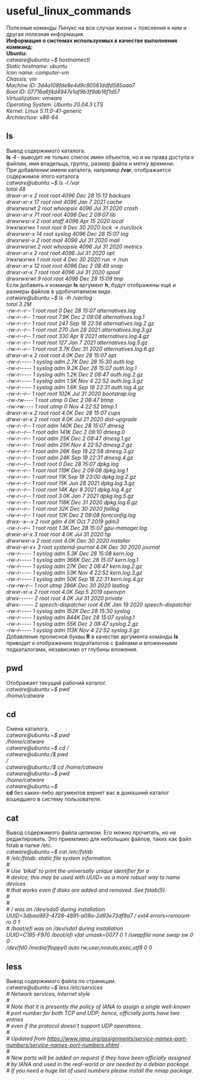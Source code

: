 # useful_linux_commands
Полезные команды Линукс на все случаи жизни + пояснения к ним и другая полезная информация.<br>
**Информация о системах используемых в качестве выполнения комманд:**<br>
**Ubuntu:**<br>
*catware@ubuntu:~$ hostnamectl<br>
   Static hostname: ubuntu<br>
         Icon name: computer-vm<br>
           Chassis: vm<br>
        Machine ID: 3d4a108fde8e4d9c80561ddfd585aaa7<br>
           Boot ID: 07716a6f4d4947e1af9b3f9db16f1d57<br>
    Virtualization: vmware<br>
  Operating System: Ubuntu 20.04.3 LTS<br>
            Kernel: Linux 5.11.0-41-generic<br>
      Architecture: x86-64*<br>
## ls
Вывод содержимого каталога.<br>
**ls -l** - выводит не только список имен объектов, но и их права доступа к файлам, имя владельца, группу, размер файла и метку времени.<br>
При добавлении имени каталога, например **/var**, отображается содержимое этого каталога<br>
*catware@ubuntu:~$ ls -l /var<br>
total 48<br>
drwxr-xr-x  2 root root     4096 Dec 28 15:12 backups<br>
drwxr-xr-x 17 root root     4096 Jan  7  2021 cache<br>
drwxrwsrwt  2 root whoopsie 4096 Jul 31  2020 crash<br>
drwxr-xr-x 71 root root     4096 Dec  2 09:07 lib<br>
drwxrwsr-x  2 root staff    4096 Apr 15  2020 local<br>
lrwxrwxrwx  1 root root        9 Dec 30  2020 lock -> /run/lock<br>
drwxrwxr-x 14 root syslog   4096 Dec 28 15:07 log<br>
drwxrwsr-x  2 root mail     4096 Jul 31  2020 mail<br>
drwxrwsrwt  2 root whoopsie 4096 Jul 31  2020 metrics<br>
drwxr-xr-x  2 root root     4096 Jul 31  2020 opt<br>
lrwxrwxrwx  1 root root        4 Dec 30  2020 run -> /run<br>
drwxr-xr-x 12 root root     4096 Dec  2 08:49 snap<br>
drwxr-xr-x  7 root root     4096 Jul 31  2020 spool<br>
drwxrwxrwt  9 root root     4096 Dec 28 15:09 tmp*<br>
Если добавить к команде **ls** аргумент **h**, будут отображены ещё и размеры файлов в удобочитаемом виде.<br>
*catware@ubuntu:~$ ls -lh /var/log<br>
total 3.2M<br>
-rw-r--r--  1 root              root               0 Dec 28 15:07 alternatives.log<br>
-rw-r--r--  1 root              root            7.9K Dec  2 09:08 alternatives.log.1<br>
-rw-r--r--  1 root              root             247 Sep 18 22:56 alternatives.log.2.gz<br>
-rw-r--r--  1 root              root             270 Jun 28  2021 alternatives.log.3.gz<br>
-rw-r--r--  1 root              root             330 Apr  8  2021 alternatives.log.4.gz<br>
-rw-r--r--  1 root              root             127 Jan  7  2021 alternatives.log.5.gz<br>
-rw-r--r--  1 root              root            3.7K Dec 31  2020 alternatives.log.6.gz<br>
drwxr-xr-x  2 root              root            4.0K Dec 28 15:07 apt<br>
-rw-r-----  1 syslog            adm             2.7K Dec 28 15:30 auth.log<br>
-rw-r-----  1 syslog            adm             9.2K Dec 28 15:07 auth.log.1<br>
-rw-r-----  1 syslog            adm             1.2K Dec  2 08:47 auth.log.2.gz<br>
-rw-r-----  1 syslog            adm             1.5K Nov  4 22:52 auth.log.3.gz<br>
-rw-r-----  1 syslog            adm             1.6K Sep 18 22:31 auth.log.4.gz<br>
-rw-r--r--  1 root              root            102K Jul 31  2020 bootstrap.log<br>
-rw-rw----  1 root              utmp               0 Dec  2 08:47 btmp<br>
-rw-rw----  1 root              utmp               0 Nov  4 22:52 btmp.1<br>
drwxr-xr-x  2 root              root            4.0K Dec 28 15:07 cups<br>
drwxr-xr-x  2 root              root            4.0K Jul 21  2020 dist-upgrade<br>
-rw-r--r--  1 root              adm             140K Dec 28 15:07 dmesg<br>
-rw-r--r--  1 root              adm             141K Dec  2 09:10 dmesg.0<br>
-rw-r--r--  1 root              adm              25K Dec  2 08:47 dmesg.1.gz<br>
-rw-r--r--  1 root              adm              25K Nov  4 22:52 dmesg.2.gz<br>
-rw-r--r--  1 root              adm              26K Sep 18 22:58 dmesg.3.gz<br>
-rw-r--r--  1 root              adm              24K Sep 18 22:31 dmesg.4.gz<br>
-rw-r--r--  1 root              root               0 Dec 28 15:07 dpkg.log<br>
-rw-r--r--  1 root              root            119K Dec  2 09:08 dpkg.log.1<br>
-rw-r--r--  1 root              root             11K Sep 18 23:00 dpkg.log.2.gz<br>
-rw-r--r--  1 root              root             15K Jun 28  2021 dpkg.log.3.gz<br>
-rw-r--r--  1 root              root             14K Apr  8  2021 dpkg.log.4.gz<br>
-rw-r--r--  1 root              root            3.0K Jan  7  2021 dpkg.log.5.gz<br>
-rw-r--r--  1 root              root            118K Dec 31  2020 dpkg.log.6.gz<br>
-rw-r--r--  1 root              root             32K Dec 30  2020 faillog<br>
-rw-r--r--  1 root              root             12K Dec  2 09:08 fontconfig.log<br>
drwx--x--x  2 root              gdm             4.0K Oct  7  2019 gdm3<br>
-rw-r--r--  1 root              root            1.3K Dec 28 15:07 gpu-manager.log<br>
drwxr-xr-x  3 root              root            4.0K Jul 31  2020 hp<br>
drwxrwxr-x  2 root              root            4.0K Dec 30  2020 installer<br>
drwxr-sr-x+ 3 root              systemd-journal 4.0K Dec 30  2020 journal<br>
-rw-r-----  1 syslog            adm             5.3K Dec 28 15:08 kern.log<br>
-rw-r-----  1 syslog            adm             366K Dec 28 15:07 kern.log.1<br>
-rw-r-----  1 syslog            adm              27K Dec  2 08:47 kern.log.2.gz<br>
-rw-r-----  1 syslog            adm              53K Nov  4 22:52 kern.log.3.gz<br>
-rw-r-----  1 syslog            adm              50K Sep 18 22:31 kern.log.4.gz<br>
-rw-rw-r--  1 root              utmp            286K Dec 30  2020 lastlog<br>
drwxr-xr-x  2 root              root            4.0K Sep  5  2019 openvpn<br>
drwx------  2 root              root            4.0K Jul 31  2020 private<br>
drwx------  2 speech-dispatcher root            4.0K Jan 19  2020 speech-dispatcher<br>
-rw-r-----  1 syslog            adm             152K Dec 28 15:30 syslog<br>
-rw-r-----  1 syslog            adm             844K Dec 28 15:07 syslog.1<br>
-rw-r-----  1 syslog            adm              55K Dec  2 08:47 syslog.2.gz<br>
-rw-r-----  1 syslog            adm             113K Nov  4 22:52 syslog.3.gz*<br>
Добавление прописной буквы **R** в качестве аргумента команды **ls** приводит к отображению подкаталогов с файлами и вложенными подкаталогами, независимо от глубины вложения.
## pwd
Отображает текущий рабочий каталог.<br>
*catware@ubuntu:~$ pwd<br>
/home/catware*<br>
## cd
Смена каталога.<br>
*catware@ubuntu:~$ pwd<br>
/home/catware*<br>
*catware@ubuntu:~$ cd /*<br>
*catware@ubuntu:/$ pwd*<br>
*/*<br>
*catware@ubuntu:/$ cd /home/catware*<br>
*catware@ubuntu:~$ pwd*<br>
*/home/catware*<br>
*catware@ubuntu:~$*<br> 
**cd** без каких-либо аргументов вернет вас в домашний каталог вошедшего в систему пользователя.
## cat
Вывод содержимого файла целиком. Его можно прочитать, но не редактировать. Это приемлимо для небольших файлов, таких как файл fstab в папке /etc.<br>
*catware@ubuntu:~$ cat /etc/fstab<br>
\# /etc/fstab: static file system information.<br>
\#<br>
\# Use 'blkid' to print the universally unique identifier for a<br>
\# device; this may be used with UUID= as a more robust way to name devices<br>
\# that works even if disks are added and removed. See fstab(5).<br>
\#<br>
\# <file system> <mount point>   <type>  <options>       <dump>  <pass><br>
\# / was on /dev/sda5 during installation<br>
UUID=3dbaa993-4728-4891-a08a-2d93e73df9a7 /               ext4    errors=remount-ro 0       1<br>
\# /boot/efi was on /dev/sda1 during installation<br>
UUID=C195-F970  /boot/efi       vfat    umask=0077      0       1
/swapfile                                 none            swap    sw              0       0<br>
/dev/fd0        /media/floppy0  auto    rw,user,noauto,exec,utf8 0       0*<br>
## less
Вывод содержимого файла по страницам.<br>
*catware@ubuntu:~$ less /etc/services<br>
\# Network services, Internet style<br>
\#<br>
\# Note that it is presently the policy of IANA to assign a single well-known<br>
\# port number for both TCP and UDP; hence, officially ports have two entries<br>
\# even if the protocol doesn't support UDP operations.<br>
\#<br>
\# Updated from https://www.iana.org/assignments/service-names-port-numbers/service-names-port-numbers.xhtml .<br>
\#<br>
\# New ports will be added on request if they have been officially assigned<br>
\# by IANA and used in the real-world or are needed by a debian package.<br>
\# If you need a huge list of used numbers please install the nmap package.*<br>

